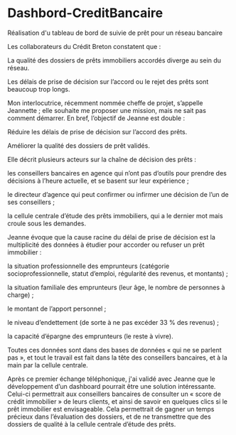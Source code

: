 # Dashbord-CreditBancaire
Réalisation d'u tableau de bord de suivie de prêt pour un  réseau bancaire

Les collaborateurs du Crédit Breton constatent que :

La qualité des dossiers de prêts immobiliers accordés diverge au sein du réseau.

Les délais de prise de décision sur l’accord ou le rejet des prêts sont beaucoup trop longs.

Mon interlocutrice, récemment nommée cheffe de projet, s’appelle Jeannette ; elle souhaite me proposer une mission, mais ne sait pas comment démarrer.
En bref, l’objectif de Jeanne est double :

Réduire les délais de prise de décision sur l’accord des prêts.

Améliorer la qualité des dossiers de prêt validés.

Elle décrit plusieurs acteurs sur la chaîne de décision des prêts :

les conseillers bancaires en agence qui n’ont pas d’outils pour prendre des décisions à l’heure actuelle, et se basent sur leur expérience ;

le directeur d’agence qui peut confirmer ou infirmer une décision de l’un de ses conseillers ;

la cellule centrale d’étude des prêts immobiliers, qui a le dernier mot mais croule sous les demandes.

Jeanne évoque que la cause racine du délai de prise de décision est la multiplicité des données à étudier pour accorder ou refuser un prêt immobilier :

la situation professionnelle des emprunteurs (catégorie socioprofessionnelle, statut d’emploi, régularité des revenus, et montants) ;

la situation familiale des emprunteurs (leur âge, le nombre de personnes à charge) ;

le montant de l’apport personnel ;

le niveau d’endettement (de sorte à ne pas excéder 33 % des revenus) ;

la capacité d’épargne des emprunteurs (le reste à vivre).

Toutes ces données sont dans des bases de données « qui ne se parlent pas », et tout le travail est fait dans la tête des conseillers bancaires, et à la main par la cellule centrale.

Après ce premier échange téléphonique, j'ai validé avec Jeanne que le développement d’un dashboard pourrait être une solution intéressante. Celui-ci permettrait aux conseillers bancaires de consulter un « score de crédit immobilier » de leurs clients, et ainsi de savoir en quelques clics si le prêt immobilier est envisageable. Cela permettrait de gagner un temps précieux dans l’évaluation des dossiers, et de ne transmettre que des dossiers de qualité à la cellule centrale d’étude des prêts.
